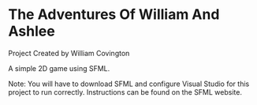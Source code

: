 # The Adventures Of William And Ashlee
Project Created by William Covington

A simple 2D game using SFML.

Note: You will have to download SFML and configure Visual Studio for this project to run correctly. Instructions can be found on the SFML website.
